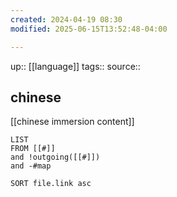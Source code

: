 ```yaml
---
created: 2024-04-19 08:30
modified: 2025-06-15T13:52:48-04:00

---
```

up::  [[language]]
tags::
source::

## chinese
[[chinese immersion content]]

```dataview
LIST
FROM [[#]]
and !outgoing([[#]])
and -#map

SORT file.link asc
```
